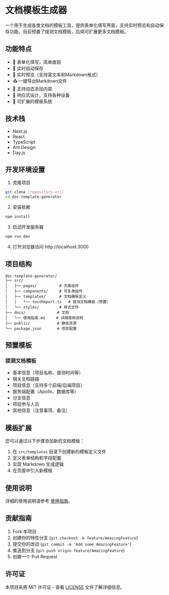 # 文档模板生成器

一个用于生成各类文档的模板工具，提供表单化填写界面，支持实时预览和自动保存功能。目前预置了提测文档模板，后续可扩展更多文档模板。

## 功能特点

- 📝 表单化填写，简单直观
- 💾 实时自动保存
- 👀 实时预览（支持富文本和Markdown格式）
- 📤 一键导出Markdown文件
- 🔄 支持动态添加内容
- 📱 响应式设计，支持各种设备
- 🎨 可扩展的模板系统

## 技术栈

- Next.js
- React
- TypeScript
- Ant Design
- Day.js

## 开发环境设置

1. 克隆项目
```bash
git clone [repository-url]
cd doc-template-generator
```

2. 安装依赖
```bash
npm install
```

3. 启动开发服务器
```bash
npm run dev
```

4. 打开浏览器访问 http://localhost:3000

## 项目结构

```
doc-template-generator/
├── src/
│   ├── pages/          # 页面组件
│   ├── components/     # 可复用组件
│   ├── templates/      # 文档模板定义
│   │   └── testReport.ts   # 提测文档模板（预置）
│   └── styles/         # 样式文件
├── docs/              # 文档
│   └── 使用指南.md     # 详细使用说明
├── public/            # 静态资源
└── package.json       # 项目配置
```

## 预置模板

### 提测文档模板
- 基本信息（项目名称、提测时间等）
- 相关文档链接
- 项目信息（支持多个前端/后端项目）
- 服务端配置（Apollo、数据库等）
- 分支信息
- 项目参与人员
- 其他信息（注意事项、备注）

## 模板扩展
您可以通过以下步骤添加新的文档模板：

1. 在 `src/templates` 目录下创建新的模板定义文件
2. 定义表单结构和字段配置
3. 实现 Markdown 生成逻辑
4. 在页面中引入新模板

## 使用说明

详细的使用说明请参考 [使用指南](docs/使用指南.md)。

## 贡献指南

1. Fork 本项目
2. 创建你的特性分支 (`git checkout -b feature/AmazingFeature`)
3. 提交你的改动 (`git commit -m 'Add some AmazingFeature'`)
4. 推送到分支 (`git push origin feature/AmazingFeature`)
5. 创建一个 Pull Request

## 许可证

本项目采用 MIT 许可证 - 查看 [LICENSE](LICENSE) 文件了解详细信息。 